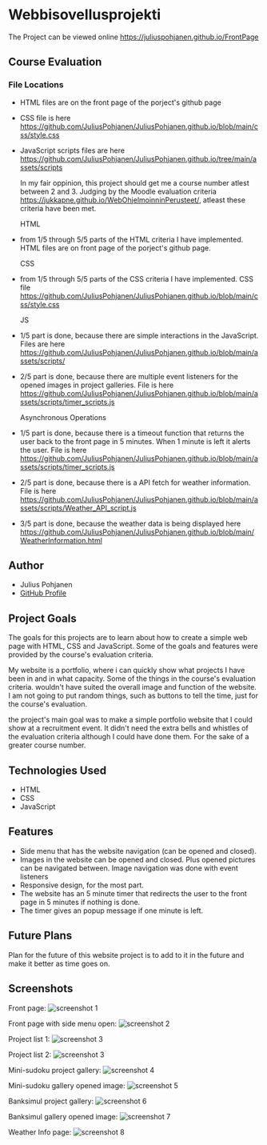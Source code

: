 # Webbisovellusprojekti

The Project can be viewed online https://juliuspohjanen.github.io/FrontPage

## Course Evaluation

### File Locations
- HTML files are on the front page of the porject's github page
- CSS file is here https://github.com/JuliusPohjanen/JuliusPohjanen.github.io/blob/main/css/style.css
- JavaScript scripts files are here https://github.com/JuliusPohjanen/JuliusPohjanen.github.io/tree/main/assets/scripts

  In my fair oppinion, this project should get me a course number atlest between 2 and 3. 
  Judging by the Moodle evaluation criteria https://jukkapne.github.io/WebOhjelmoinninPerusteet/, atleast these criteria have been met.

  HTML
- from 1/5 through 5/5 parts of the HTML criteria I have implemented. HTML files are on front page of the porject's github page.
  
  
  CSS
- from 1/5 through 5/5 parts of the CSS criteria I have implemented. CSS file https://github.com/JuliusPohjanen/JuliusPohjanen.github.io/blob/main/css/style.css
  
  
  JS
- 1/5 part is done, because there are simple interactions in the JavaScript. Files are here https://github.com/JuliusPohjanen/JuliusPohjanen.github.io/blob/main/assets/scripts/
- 2/5 part is done, because there are multiple event listeners for the opened images in project galleries. File is here https://github.com/JuliusPohjanen/JuliusPohjanen.github.io/blob/main/assets/scripts/timer_scripts.js
  
  
  Asynchronous Operations
- 1/5 part is done, because there is a timeout function that returns the user back to the front page in 5 minutes.
  When 1 minute is left it alerts the user. File is here https://github.com/JuliusPohjanen/JuliusPohjanen.github.io/blob/main/assets/scripts/timer_scripts.js
- 2/5 part is done, because there is a API fetch for weather information. File is here https://github.com/JuliusPohjanen/JuliusPohjanen.github.io/blob/main/assets/scripts/Weather_API_script.js
- 3/5 part is done, because the weather data is being displayed here https://github.com/JuliusPohjanen/JuliusPohjanen.github.io/blob/main/WeatherInformation.html

## Author

- Julius Pohjanen
- [GitHub Profile](https://github.com/JuliusPohjanen)

## Project Goals

The goals for this projects are to learn about how to create a simple web page with HTML, CSS and JavaScript.
Some of the goals and features were provided by the course's evaluation criteria. 

My website is a portfolio, where i can quickly show what projects I have been in and in what capacity.
Some of the things in the course's evaluation criteria. wouldn't have suited the overall image and function of the website.
I am not going to put random things, such as buttons to tell the time, just for the course's evaluation.

the project's main goal was to make a simple portfolio website that I could show at a recruitment event. 
It didn't need the extra bells and whistles of the evaluation criteria although I could have done them. For the sake of
a greater course number.

## Technologies Used

- HTML
- CSS
- JavaScript

## Features

- Side menu that has the website navigation (can be opened and closed).
- Images in the website can be opened and closed. Plus opened pictures can be navigated between.
  Image navigation was done with event listeners
- Responsive design, for the most part.
- The website has an 5 minute timer that redirects the user to the front page in 5 minutes if nothing is done.
- The timer gives an popup message if one minute is left.

## Future Plans

Plan for the future of this website project is to add to it in the future and make it better as time goes on.

## Screenshots
Front page:
![screenshot 1](https://github.com/JuliusPohjanen/JuliusPohjanen.github.io/blob/main/assets/pictures/Frontpage.jpg)

Front page with side menu open:
![screenshot 2](https://github.com/JuliusPohjanen/JuliusPohjanen.github.io/blob/main/assets/pictures/Frontpage_sidemenu.jpg)

Project list 1:
![screenshot 3](https://github.com/JuliusPohjanen/JuliusPohjanen.github.io/blob/main/assets/pictures/projectlist1.jpg)

Project list 2:
![screenshot 3](https://github.com/JuliusPohjanen/JuliusPohjanen.github.io/blob/main/assets/pictures/projectlist2.jpg)

Mini-sudoku project gallery:
![screenshot 4](https://github.com/JuliusPohjanen/JuliusPohjanen.github.io/blob/main/assets/pictures/minisudokugallery.jpg)

Mini-sudoku gallery opened image:
![screenshot 5](https://github.com/JuliusPohjanen/JuliusPohjanen.github.io/blob/main/assets/pictures/minisudokuopenedimage.jpg)

Banksimul project gallery:
![screenshot 6](https://github.com/JuliusPohjanen/JuliusPohjanen.github.io/blob/main/assets/pictures/banksimulgallery.jpg)

Banksimul gallery opened image:
![screenshot 7](https://github.com/JuliusPohjanen/JuliusPohjanen.github.io/blob/main/assets/pictures/banksimulopenedimage.jpg)

Weather Info page:
![screenshot 8](https://github.com/JuliusPohjanen/JuliusPohjanen.github.io/blob/main/assets/pictures/WeatherInfo.jpg)
